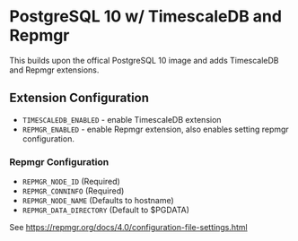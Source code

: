 # PostgreSQL 10 w/ TimescaleDB and Repmgr

This builds upon the offical PostgreSQL 10 image and adds TimescaleDB and
Repmgr extensions.

## Extension Configuration

- `TIMESCALEDB_ENABLED` - enable TimescaleDB extension
- `REPMGR_ENABLED` - enable Repmgr extension, also enables setting repmgr configuration.

### Repmgr Configuration

- `REPMGR_NODE_ID` (Required)
- `REPMGR_CONNINFO` (Required)
- `REPMGR_NODE_NAME` (Defaults to hostname)
- `REPMGR_DATA_DIRECTORY` (Default to $PGDATA)

See https://repmgr.org/docs/4.0/configuration-file-settings.html

